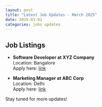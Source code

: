```yaml
---
layout: post
title: "Latest Job Updates - March 2025"
date: 2025-03-01
categories: jobs updates
---
```


## Job Listings
- **Software Developer at XYZ Company**  
  Location: Bangalore  
  Apply here: [link](https://example.com)

- **Marketing Manager at ABC Corp**  
  Location: Delhi  
  Apply here: [link](https://example.com)

Stay tuned for more updates!
